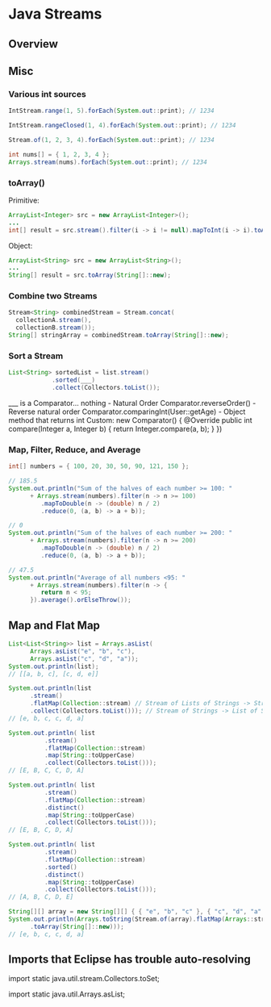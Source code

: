 # Java Streams

## Overview



## Misc

### Various int sources
```java
IntStream.range(1, 5).forEach(System.out::print); // 1234

IntStream.rangeClosed(1, 4).forEach(System.out::print); // 1234

Stream.of(1, 2, 3, 4).forEach(System.out::print); // 1234

int nums[] = { 1, 2, 3, 4 };
Arrays.stream(nums).forEach(System.out::print); // 1234
```

### toArray()
Primitive:
```java
ArrayList<Integer> src = new ArrayList<Integer>();
...
int[] result = src.stream().filter(i -> i != null).mapToInt(i -> i).toArray();
```
Object:
```java
ArrayList<String> src = new ArrayList<String>();
...
String[] result = src.toArray(String[]::new);
```

### Combine two Streams
```java
Stream<String> combinedStream = Stream.concat(
  collectionA.stream(),
  collectionB.stream());
String[] stringArray = combinedStream.toArray(String[]::new);
```

### Sort a Stream
```java
List<String> sortedList = list.stream()
			.sorted(___)
			.collect(Collectors.toList());
```
___ is a Comparator...
nothing - Natural Order
Comparator.reverseOrder() - Reverse natural order
Comparator.comparingInt(User::getAge) - Object method that returns int
Custom: new Comparator<Integer>() {
        @Override
        public int compare(Integer a, Integer b) {
            return Integer.compare(a, b);
        }
    })


### Map, Filter, Reduce, and Average
```java
int[] numbers = { 100, 20, 30, 50, 90, 121, 150 };

// 185.5
System.out.println("Sum of the halves of each number >= 100: "
      + Arrays.stream(numbers).filter(n -> n >= 100)
         .mapToDouble(n -> (double) n / 2)
         .reduce(0, (a, b) -> a + b));

// 0
System.out.println("Sum of the halves of each number >= 200: "
      + Arrays.stream(numbers).filter(n -> n >= 200)
         .mapToDouble(n -> (double) n / 2)
         .reduce(0, (a, b) -> a + b));

// 47.5
System.out.println("Average of all numbers <95: "
      + Arrays.stream(numbers).filter(n -> {
         return n < 95;
      }).average().orElseThrow());
```

## Map and Flat Map
```java
List<List<String>> list = Arrays.asList(
      Arrays.asList("e", "b", "c"),
      Arrays.asList("c", "d", "a"));
System.out.println(list);
// [[a, b, c], [c, d, e]]

System.out.println(list
      .stream()
      .flatMap(Collection::stream) // Stream of Lists of Strings -> Stream of Strings
      .collect(Collectors.toList())); // Stream of Strings -> List of Strings
// [e, b, c, c, d, a]

System.out.println( list
          .stream()
          .flatMap(Collection::stream)
          .map(String::toUpperCase)
          .collect(Collectors.toList()));
// [E, B, C, C, D, A]

System.out.println( list
          .stream()
          .flatMap(Collection::stream)
          .distinct()
          .map(String::toUpperCase)
          .collect(Collectors.toList()));
// [E, B, C, D, A]

System.out.println( list
          .stream()
          .flatMap(Collection::stream)
          .sorted()
          .distinct()
          .map(String::toUpperCase)
          .collect(Collectors.toList()));
// [A, B, C, D, E]

String[][] array = new String[][] { { "e", "b", "c" }, { "c", "d", "a" } };
System.out.println(Arrays.toString(Stream.of(array).flatMap(Arrays::stream) // Stream of String[] -> Stream of Strings
      .toArray(String[]::new)));
// [e, b, c, c, d, a]
```

## Imports that Eclipse has trouble auto-resolving

import static java.util.stream.Collectors.toSet;

import static java.util.Arrays.asList;

